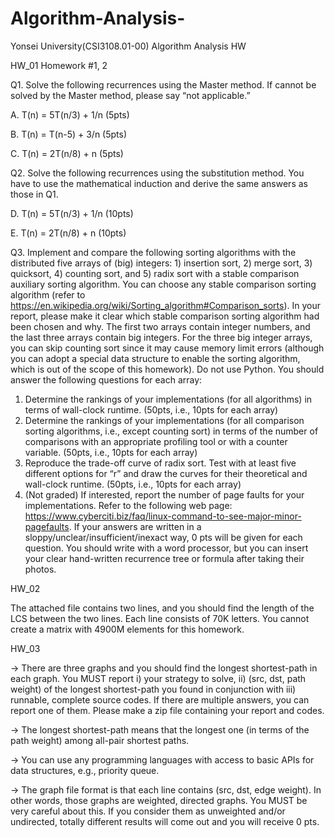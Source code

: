 # Algorithm-Analysis-
Yonsei University(CSI3108.01-00) Algorithm Analysis HW

HW_01
Homework #1, 2

Q1. Solve the following recurrences using the Master method. If cannot be solved by the Master method, please say “not applicable.”

  A.	T(n) = 5T(n/3) + 1/n (5pts)
  
  B.	T(n) = T(n-5) + 3/n (5pts)
  
  C.	T(n) = 2T(n/8) + n (5pts)
  
  
Q2. Solve the following recurrences using the substitution method. You have to use the mathematical induction and derive the same answers as those in Q1.

  D.	T(n) = 5T(n/3) + 1/n (10pts)
  
  E.	T(n) = 2T(n/8) + n (10pts)
  
  
Q3. Implement and compare the following sorting algorithms with the distributed five arrays of (big) integers: 1) insertion sort, 2) merge sort, 3) quicksort, 4) counting sort, and 5) radix sort with a stable comparison auxiliary sorting algorithm. You can choose any stable comparison sorting algorithm (refer to https://en.wikipedia.org/wiki/Sorting_algorithm#Comparison_sorts). In your report, please make it clear which stable comparison sorting algorithm had been chosen and why. The first two arrays contain integer numbers, and the last three arrays contain big integers. For the three big integer arrays, you can skip counting sort since it may cause memory limit errors (although you can adopt a special data structure to enable the sorting algorithm, which is out of the scope of this homework). Do not use Python. You should answer the following questions for each array:

  1.	Determine the rankings of your implementations (for all algorithms) in terms of wall-clock runtime. (50pts, i.e., 10pts for each array)
  2.	Determine the rankings of your implementations (for all comparison sorting algorithms, i.e., except counting sort) in terms of the number of    comparisons with an appropriate profiling tool or with a counter variable. (50pts, i.e., 10pts for each array)
  3.	Reproduce the trade-off curve of radix sort. Test with at least five different options for “r” and draw the curves for their theoretical and wall-clock runtime. (50pts, i.e., 10pts for each array)
  4.	(Not graded) If interested, report the number of page faults for your implementations. Refer to the following web page: https://www.cyberciti.biz/faq/linux-command-to-see-major-minor-pagefaults.
If your answers are written in a sloppy/unclear/insufficient/inexact way, 0 pts will be given for each question. You should write with a word processor, but you can insert your clear hand-written recurrence tree or formula after taking their photos.

HW_02

The attached file contains two lines, and you should find the length of the LCS between the two lines. Each line consists of 70K letters. You cannot create a matrix with 4900M elements for this homework. 

HW_03

-> There are three graphs and you should find the longest shortest-path in each graph. You MUST report i) your strategy to solve, ii) (src, dst, path weight) of the longest shortest-path you found in conjunction with iii) runnable, complete source codes. If there are multiple answers, you can report one of them. Please make a zip file containing your report and codes.

-> The longest shortest-path means that the longest one (in terms of the path weight) among all-pair shortest paths.

-> You can use any programming languages with access to basic APIs for data structures, e.g., priority queue.

-> The graph file format is that each line contains (src, dst, edge weight). In other words, those graphs are weighted, directed graphs. You MUST be very careful about this. If you consider them as unweighted and/or undirected, totally different results will come out and you will receive 0 pts.

